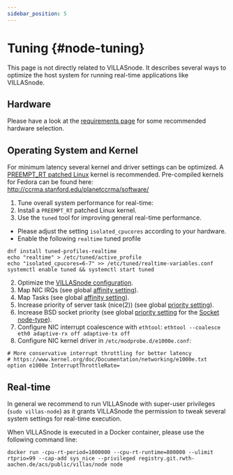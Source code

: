 ```yaml
---
sidebar_position: 5
---
```


# Tuning {#node-tuning}

This page is not directly related to VILLASnode.
It describes several ways to optimize the host system for running real-time applications like VILLASnode.


## Hardware

Please have a look at the [requirements page](./requirements.md) for some recommended hardware selection.

## Operating System and Kernel

For minimum latency several kernel and driver settings can be optimized.
A [PREEMPT_RT patched Linux](https://rt.wiki.kernel.org/index.php/Main_Page) kernel is recommended.
Pre-compiled kernels for Fedora can be found here: http://ccrma.stanford.edu/planetccrma/software/

1. Tune overall system performance for real-time:
  1. Install a `PREEMPT_RT` patched Linux kernel.
  2. Use the `tuned` tool for improving general real-time performance.
  - Please adjust the setting `isolated_cpucores` according to your hardware.
  - Enable the following `realtime` tuned profile

```shell
dnf install tuned-profiles-realtime
echo "realtime" > /etc/tuned/active_profile
echo "isolated_cpucores=6-7" >> /etc/tuned/realtime-variables.conf
systemctl enable tuned && systemctl start tuned
```

2. Optimize the [VILLASnode configuration](config/index.md).
  1. Map NIC IRQs	(see global [affinity setting](config/global.md#affinity)).
  2. Map Tasks (see global [affinity setting](config/global.md#affinity)).
  3. Increase priority of server task (nice(2)) (see global [priority setting](config/global.md#priority)).
  4. Increase BSD socket priority (see global [priority setting](config/global.md#priority) for the [Socket node-type](nodes/socket.md)).
3. Configure NIC interrupt coalescence with `ethtool`:
    `ethtool --coalesce eth0 adaptive-rx off adaptive-tx off`
4. Configure NIC kernel driver in `/etc/modprobe.d/e1000e.conf`:

```
# More conservative interrupt throttling for better latency
# https://www.kernel.org/doc/Documentation/networking/e1000e.txt
option e1000e InterruptThrottleRate=
```

## Real-time

In general we recommend to run VILLASnode with super-user privileges (`sudo villas-node`) as it grants VILLASnode the permission to tweak several system settings for real-time execution.

When VILLASnode is executed in a Docker container, please use the following command line:

```shell
docker run -cpu-rt-period=1000000 --cpu-rt-runtime=800000 --ulimit rtprio=99 --cap-add sys_nice --privileged registry.git.rwth-aachen.de/acs/public/villas/node node
```
